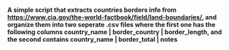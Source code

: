 #### A simple script that extracts countries borders info from https://www.cia.gov/the-world-factbook/field/land-boundaries/, and organize them into two seperate .csv files where the first one has the following columns country_name | border_country | border_length,  and the second contains country_name | border_total | notes
